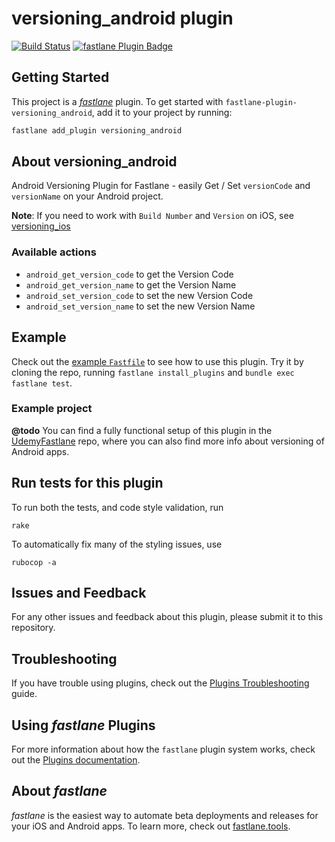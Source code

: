 # versioning_android plugin

[![Build Status](https://travis-ci.org/beplus/fastlane-plugin-versioning_android.svg?branch=master)](https://travis-ci.org/beplus/fastlane-plugin-versioning_android)
[![fastlane Plugin Badge](https://rawcdn.githack.com/fastlane/fastlane/master/fastlane/assets/plugin-badge.svg)](https://rubygems.org/gems/fastlane-plugin-versioning_android)

## Getting Started

This project is a [_fastlane_](https://github.com/fastlane/fastlane) plugin. To get started with `fastlane-plugin-versioning_android`, add it to your project by running:

```bash
fastlane add_plugin versioning_android
```

## About versioning_android

Android Versioning Plugin for Fastlane - easily Get / Set `versionCode` and `versionName` on your Android project.

**Note**: If you need to work with `Build Number` and `Version` on iOS, see [versioning_ios](https://github.com/beplus/fastlane-plugin-versioning_ios)

### Available actions
- `android_get_version_code` to get the Version Code
- `android_get_version_name` to get the Version Name
- `android_set_version_code` to set the new Version Code
- `android_set_version_name` to set the new Version Name

## Example

Check out the [example `Fastfile`](fastlane/Fastfile) to see how to use this plugin. Try it by cloning the repo, running `fastlane install_plugins` and `bundle exec fastlane test`.

### Example project

**@todo** You can find a fully functional setup of this plugin in the [UdemyFastlane](https://github.com/igorlamos/udemy-fastlane) repo, where you can also find more info about versioning of Android apps.

## Run tests for this plugin

To run both the tests, and code style validation, run

```
rake
```

To automatically fix many of the styling issues, use
```
rubocop -a
```

## Issues and Feedback

For any other issues and feedback about this plugin, please submit it to this repository.

## Troubleshooting

If you have trouble using plugins, check out the [Plugins Troubleshooting](https://docs.fastlane.tools/plugins/plugins-troubleshooting/) guide.

## Using _fastlane_ Plugins

For more information about how the `fastlane` plugin system works, check out the [Plugins documentation](https://docs.fastlane.tools/plugins/create-plugin/).

## About _fastlane_

_fastlane_ is the easiest way to automate beta deployments and releases for your iOS and Android apps. To learn more, check out [fastlane.tools](https://fastlane.tools).

